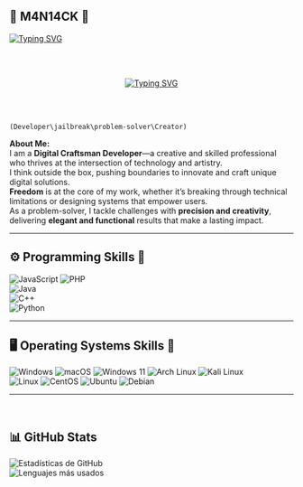  <h2> 👻 M4N14CK 👾 </h2>
 
  [![Typing SVG](https://readme-typing-svg.demolab.com/?lines=🟪🟪🟪🟪🟪🟪🟪🟪🟪🟪🟪🟪&color=FF1493)](https://git.io/typing-svg)
  
 
<br> <br>
<div align="center">
  
  [![Typing SVG](https://readme-typing-svg.demolab.com/?lines=Hack+the+system,+break+the+rules;Code+your+dreams,+rewrite+the+tools;Freedom+is+the+ultimate+exploit;Innovation+is+your+payload;Think+beyond+the+limits;Build+what+others+can't+imagine;You+are+the+Digital+Craftsman&color=FF1493)](https://git.io/typing-svg)
</div> <br> <br>



`(Developer\jailbreak\problem-solver\Creator)`   

**About Me:**  
I am a **Digital Craftsman Developer**—a creative and skilled professional who thrives at the intersection of technology and artistry.  
I think outside the box, pushing boundaries to innovate and craft unique digital solutions.  
**Freedom** is at the core of my work, whether it’s breaking through technical limitations or designing systems that empower users.  
As a problem-solver, I tackle challenges with **precision and creativity**, delivering **elegant and functional** results that make a lasting impact.  
_____________________________________________________________________________________________________________________________________________________


<h2> ⚙️ Programming Skills 📎</h2>

<div>
  <img src="https://img.shields.io/badge/JavaScript-F7DF1E?style=for-the-badge&logo=javascript&logoColor=black" alt="JavaScript"> <img src="https://img.shields.io/badge/PHP-777BB4?style=for-the-badge&logo=php&logoColor=white" alt="PHP"> <br> 
  <img src="https://img.shields.io/badge/Java-ED8B00?style=for-the-badge&logo=openjdk&logoColor=white" alt="Java"> <br>
  <img src="https://img.shields.io/badge/C%2B%2B-00599C?style=for-the-badge&logo=c%2B%2B&logoColor=white" alt="C++"> <br>
  <img src="https://img.shields.io/badge/Python-3776AB?style=for-the-badge&logo=python&logoColor=white" alt="Python"> 
</div>

_____________________________________________________________________________________________________________________________________________________

<h2> 🖥️ Operating Systems Skills 🐧</h2>

<div>
  <img src="https://img.shields.io/badge/Windows-0078D6?style=for-the-badge&logo=windows&logoColor=white" alt="Windows"> 
 <img src="https://img.shields.io/badge/macOS-000000?style=for-the-badge&logo=apple&logoColor=white" alt="macOS"> 
  <img src="https://img.shields.io/badge/Windows_11-0078D6?style=for-the-badge&logo=windows11&logoColor=white" alt="Windows 11"> 
 <img src="https://img.shields.io/badge/Arch_Linux-1793D1?style=for-the-badge&logo=arch-linux&logoColor=white" alt="Arch Linux"> 
 <img src="https://img.shields.io/badge/Kali_Linux-557C94?style=for-the-badge&logo=kali-linux&logoColor=white" alt="Kali Linux"> <br>
  <img src="https://img.shields.io/badge/Linux-FCC624?style=for-the-badge&logo=linux&logoColor=black" alt="Linux"> 
 <img src="https://img.shields.io/badge/CentOS-262577?style=for-the-badge&logo=centos&logoColor=white" alt="CentOS">  
  <img src="https://img.shields.io/badge/Ubuntu-E95420?style=for-the-badge&logo=ubuntu&logoColor=white" alt="Ubuntu">
 <img src="https://img.shields.io/badge/Debian-A81D33?style=for-the-badge&logo=debian&logoColor=white" alt="Debian"> 
  
</div>

_____________________________________________________________________________________________________________________________________________________ 

<br>
 <h2> 📊 GitHub Stats </h2>

<div>
  <img src="https://github-readme-stats.vercel.app/api?username=m4n14ck&show_icons=true&theme=radical" alt="Estadísticas de GitHub"> <br>
  <img src="https://github-readme-stats.vercel.app/api/top-langs/?username=m4n14ck&layout=compact&theme=radical" alt="Lenguajes más usados">
</div>


